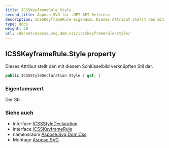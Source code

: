 ```yaml
---
title: ICSSKeyframeRule.Style
second_title: Aspose.SVG für .NET-API-Referenz
description: ICSSKeyframeRule eigendom. Dieses Attribut stellt den mit diesem Schlüsselbild verknüpften Stil dar.
type: docs
weight: 20
url: /de/net/aspose.svg.dom.css/icsskeyframerule/style/
---
```

## ICSSKeyframeRule.Style property

Dieses Attribut stellt den mit diesem Schlüsselbild verknüpften Stil dar.

```csharp
public ICSSStyleDeclaration Style { get; }
```

### Eigentumswert

Der Stil.

### Siehe auch

* interface [ICSSStyleDeclaration](../../icssstyledeclaration/)
* interface [ICSSKeyframeRule](../)
* namensraum [Aspose.Svg.Dom.Css](../../icsskeyframerule/)
* Montage [Aspose.SVG](../../../)


